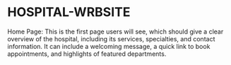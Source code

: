 # HOSPITAL-WRBSITE
Home Page: This is the first page users will see, which should give a clear overview of the hospital, including its services, specialties, and contact information. It can include a welcoming message, a quick link to book appointments, and highlights of featured departments.
